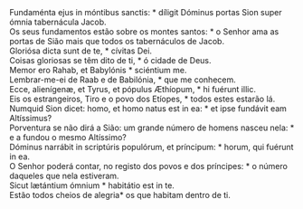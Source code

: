 <div class="dropcap text-justify">
  Fundaménta ejus in móntibus sanctis: * díligit Dóminus portas Sion super ómnia
  tabernácula Jacob.
</div>
<div class="dropcap text-justify">
  Os seus fundamentos estão sobre os montes santos: * o Senhor ama as portas de
  Sião mais que todos os tabernáculos de Jacob.
</div>
<div class="text-justify">Gloriósa dicta sunt de te, * cívitas Dei.</div>
<div class="text-justify">
  Coisas gloriosas se têm dito de ti, * ó cidade de Deus.
</div>
<div class="text-justify">
  Memor ero Rahab, et Babylónis * sciéntium me.
</div>
<div class="text-justify">
  Lembrar-me-ei de Raab e de Babilónia, * que me conhecem.
</div>
<div class="text-justify">
  Ecce, alienígenæ, et Tyrus, et pópulus Æthíopum, * hi fuérunt illic.
</div>
<div class="text-justify">
  Eis os estrangeiros, Tiro e o povo dos Etíopes, * todos estes estarão lá.
</div>
<div class="text-justify">
  Numquid Sion dicet: homo, et homo natus est in ea: * et ipse fundávit eam
  Altíssimus?
</div>
<div class="text-justify">
  Porventura se não dirá a Sião: um grande número de homens nasceu nela: * e a
  fundou o mesmo Altíssimo?
</div>
<div class="text-justify">
  Dóminus narrábit in scriptúris populórum, et príncipum: * horum, qui fuérunt
  in ea.
</div>
<div class="text-justify">
  O Senhor poderá contar, no registo dos povos e dos príncipes: * o número
  daqueles que nela estiveram.
</div>
<div class="text-justify">
  Sicut lætántium ómnium * habitátio est in te.
</div>
<div class="text-justify">
  Estão todos cheios de alegria* os que habitam dentro de ti.
</div>
